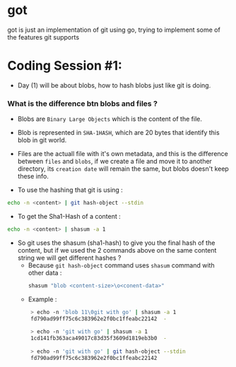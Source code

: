 # got
got is just an implementation of git using go, trying to implement some of the features git supports

# Coding Session #1:
- Day (1) will be about blobs, how to hash blobs just like git is doing.
### What is the difference btn blobs and files ? 
- Blobs are `Binary Large Objects` which is the content of the file.
- Blob is represented in `SHA-1HASH`, which are 20 bytes that identify this blob in git world.
- Files are the actuall file with it's own metadata, and this is the difference between `files` and `blobs`, if we create a file and move it to another directory, its `creation date` will remain the same, but blobs doesn't keep these info.

- To use the hashing that git is using : 
```bash
echo -n <content> | git hash-object --stdin
```

- To get the Sha1-Hash of a content : 
```bash
echo -n <content> | shasum -a 1
```

- So git uses the shasum (sha1-hash) to give you the final hash of the content, but if we used the 2 commands above on the same content string we will get different hashes ? 
    - Because `git hash-object` command uses `shasum` command with other data : 
        ```bash
        shasum "blob <content-size>\o<conent-data>"
        ```
    - Example : 
    ```bash
        > echo -n 'blob 11\0git with go' | shasum -a 1
        fd790ad99ff75c6c383962e2f0bc1ffeabc22142  -
                    
        > echo -n 'git with go' | shasum -a 1         
        1cd141fb363aca49017c83d35f3609d1819eb3b0  -
                    
        > echo -n 'git with go' | git hash-object --stdin                                                 
        fd790ad99ff75c6c383962e2f0bc1ffeabc22142
    ```
